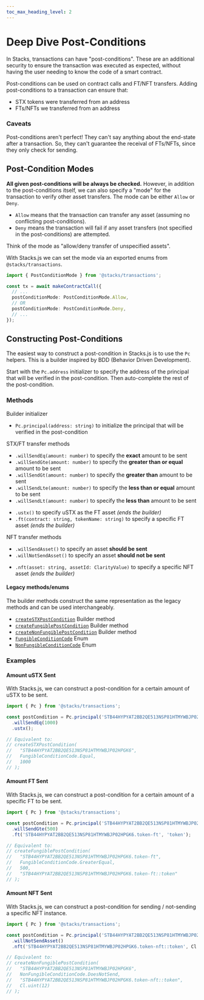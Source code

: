 ```yaml
---
toc_max_heading_level: 2
---
```


# Deep Dive Post-Conditions

In Stacks, transactions can have "post-conditions".
These are an additional security to ensure the transaction was executed as expected, without having the user needing to know the code of a smart contract.

Post-conditions can be used on contract calls and FT/NFT transfers.
Adding post-conditions to a transaction can ensure that:

- STX tokens were transferred from an address
- FTs/NFTs we transferred from an address

### Caveats

Post-conditions aren't perfect!
They can't say anything about the end-state after a transaction.
So, they can't guarantee the receival of FTs/NFTs, since they only check for sending.

## Post-Condition Modes

**All given post-conditions will be always be checked.**
However, in addition to the post-conditions itself, we can also specify a "mode" for the transaction to verify other asset transfers.
The mode can be either `Allow` or `Deny`.

- `Allow` means that the transaction can transfer any asset (assuming no conflicting post-conditions).
- `Deny` means the transaction will fail if any asset transfers (not specified in the post-conditions) are attempted.

Think of the mode as "allow/deny transfer of unspecified assets".

With Stacks.js we can set the mode via an exported enums from `@stacks/transactions`.

```ts
import { PostConditionMode } from '@stacks/transactions';

const tx = await makeContractCall({
  // ...
  postConditionMode: PostConditionMode.Allow,
  // OR
  postConditionMode: PostConditionMode.Deny,
  // ...
});
```

## Constructing Post-Conditions

The easiest way to construct a post-condition in Stacks.js is to use the `Pc` helpers.
This is a builder inspired by BDD (Behavior Driven Development).

Start with the `Pc.address` initializer to specify the address of the principal that will be verified in the post-condition.
Then auto-complete the rest of the post-condition.

### Methods

Builder initializer

- `Pc.principal(address: string)` to initialize the principal that will be verified in the post-condition

STX/FT transfer methods

- `.willSendEq(amount: number)` to specify the **exact** amount to be sent
- `.willSendGte(amount: number)` to specify the **greater than or equal** amount to be sent
- `.willSendGt(amount: number)` to specify the **greater than** amount to be sent
- `.willSendLte(amount: number)` to specify the **less than or equal** amount to be sent
- `.willSendLt(amount: number)` to specify the **less than** amount to be sent

* `.ustx()` to specify uSTX as the FT asset _(ends the builder)_
* `.ft(contract: string, tokenName: string)` to specify a specific FT asset _(ends the builder)_

NFT transfer methods

- `.willSendAsset()` to specify an asset **should be sent**
- `.willNotSendAsset()` to specify an asset **should not be sent**

* `.nft(asset: string, assetId: ClarityValue)` to specify a specific NFT asset _(ends the builder)_

#### Legacy methods/enums

The builder methods construct the same representation as the legacy methods and can be used interchangeably.

- [`createSTXPostCondition`](https://stacks.js.org/functions/_stacks_transactions.createSTXPostCondition) Builder method
- [`createFungiblePostCondition`](https://stacks.js.org/functions/_stacks_transactions.createFungiblePostCondition) Builder method
- [`createNonFungiblePostCondition`](https://stacks.js.org/functions/_stacks_transactions.createNonFungiblePostCondition) Builder method
- [`FungibleConditionCode`](https://stacks.js.org/enums/_stacks_transactions.FungibleConditionCode) Enum
- [`NonFungibleConditionCode`](https://stacks.js.org/enums/_stacks_transactions.NonFungibleConditionCode) Enum

### Examples

#### Amount uSTX Sent

With Stacks.js, we can construct a post-condition for a certain amount of uSTX to be sent.

```ts
import { Pc } from '@stacks/transactions';

const postCondition = Pc.principal('STB44HYPYAT2BB2QE513NSP81HTMYWBJP02HPGK6')
  .willSendEq(1000)
  .ustx();

// Equivalent to:
// createSTXPostCondition(
//   "STB44HYPYAT2BB2QE513NSP81HTMYWBJP02HPGK6",
//   FungibleConditionCode.Equal,
//   1000
// );
```

#### Amount FT Sent

With Stacks.js, we can construct a post-condition for a certain amount of a specific FT to be sent.

```ts
import { Pc } from '@stacks/transactions';

const postCondition = Pc.principal('STB44HYPYAT2BB2QE513NSP81HTMYWBJP02HPGK6.token-ft')
  .willSendGte(500)
  .ft('STB44HYPYAT2BB2QE513NSP81HTMYWBJP02HPGK6.token-ft', 'token');

// Equivalent to:
// createFungiblePostCondition(
//   "STB44HYPYAT2BB2QE513NSP81HTMYWBJP02HPGK6.token-ft",
//   FungibleConditionCode.GreaterEqual,
//   500,
//   "STB44HYPYAT2BB2QE513NSP81HTMYWBJP02HPGK6.token-ft::token"
// );
```

#### Amount NFT Sent

With Stacks.js, we can construct a post-condition for sending / not-sending a specific NFT instance.

```ts
import { Pc } from '@stacks/transactions';

const postCondition = Pc.principal('STB44HYPYAT2BB2QE513NSP81HTMYWBJP02HPGK6')
  .willNotSendAsset()
  .nft('STB44HYPYAT2BB2QE513NSP81HTMYWBJP02HPGK6.token-nft::token', Cl.uint(12));

// Equivalent to:
// createNonFungiblePostCondition(
//   "STB44HYPYAT2BB2QE513NSP81HTMYWBJP02HPGK6",
//   NonFungibleConditionCode.DoesNotSend,
//   "STB44HYPYAT2BB2QE513NSP81HTMYWBJP02HPGK6.token-nft::token",
//   Cl.uint(12)
// );
```
